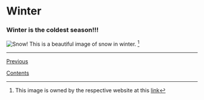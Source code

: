 # Winter

### Winter is the coldest season!!!


![Snow!](https://media.timeout.com/images/105852576/image.jpg "Picture of Winter")
This is a beautiful image of snow in winter. [^1]





[^1]: This image is owned by the respective website at this [link](https://media.timeout.com/images/105852576/image.jpg)
---
[Previous](page3.md)

[Contents](README.md)
